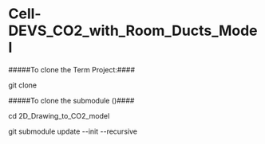 # Cell-DEVS_CO2_with_Room_Ducts_Model


#####To clone the Term Project:####

git clone 

#####To clone the submodule ()####

cd 2D_Drawing_to_CO2_model

git submodule update --init --recursive
